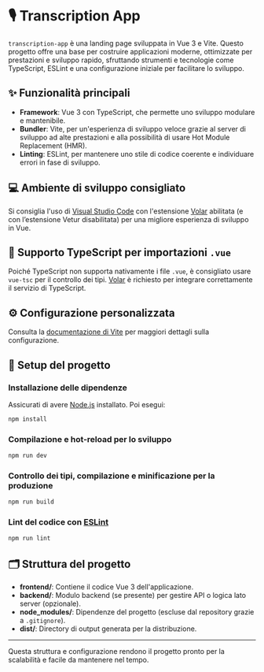 # 🎙️ Transcription App

`transcription-app` è una landing page sviluppata in Vue 3 e Vite. Questo progetto offre una base per costruire applicazioni moderne, ottimizzate per prestazioni e sviluppo rapido, sfruttando strumenti e tecnologie come TypeScript, ESLint e una configurazione iniziale per facilitare lo sviluppo.

## ✨ Funzionalità principali
- **Framework**: Vue 3 con TypeScript, che permette uno sviluppo modulare e mantenibile.
- **Bundler**: Vite, per un'esperienza di sviluppo veloce grazie al server di sviluppo ad alte prestazioni e alla possibilità di usare Hot Module Replacement (HMR).
- **Linting**: ESLint, per mantenere uno stile di codice coerente e individuare errori in fase di sviluppo.

## 💻 Ambiente di sviluppo consigliato
Si consiglia l'uso di [Visual Studio Code](https://code.visualstudio.com/) con l'estensione [Volar](https://marketplace.visualstudio.com/items?itemName=Vue.volar) abilitata (e con l’estensione Vetur disabilitata) per una migliore esperienza di sviluppo in Vue.

## 📂 Supporto TypeScript per importazioni `.vue`
Poiché TypeScript non supporta nativamente i file `.vue`, è consigliato usare `vue-tsc` per il controllo dei tipi. [Volar](https://marketplace.visualstudio.com/items?itemName=Vue.volar) è richiesto per integrare correttamente il servizio di TypeScript.

## ⚙️ Configurazione personalizzata
Consulta la [documentazione di Vite](https://vite.dev/config/) per maggiori dettagli sulla configurazione.

## 🚀 Setup del progetto

### Installazione delle dipendenze

Assicurati di avere [Node.js](https://nodejs.org/) installato. Poi esegui:

```sh
npm install
```

### Compilazione e hot-reload per lo sviluppo

```sh
npm run dev
```

### Controllo dei tipi, compilazione e minificazione per la produzione

```sh
npm run build
```

### Lint del codice con [ESLint](https://eslint.org/)

```sh
npm run lint
```

## 🗂️ Struttura del progetto

- **frontend/**: Contiene il codice Vue 3 dell'applicazione.
- **backend/**: Modulo backend (se presente) per gestire API o logica lato server (opzionale).
- **node_modules/**: Dipendenze del progetto (escluse dal repository grazie a `.gitignore`).
- **dist/**: Directory di output generata per la distribuzione.

---

Questa struttura e configurazione rendono il progetto pronto per la scalabilità e facile da mantenere nel tempo.

